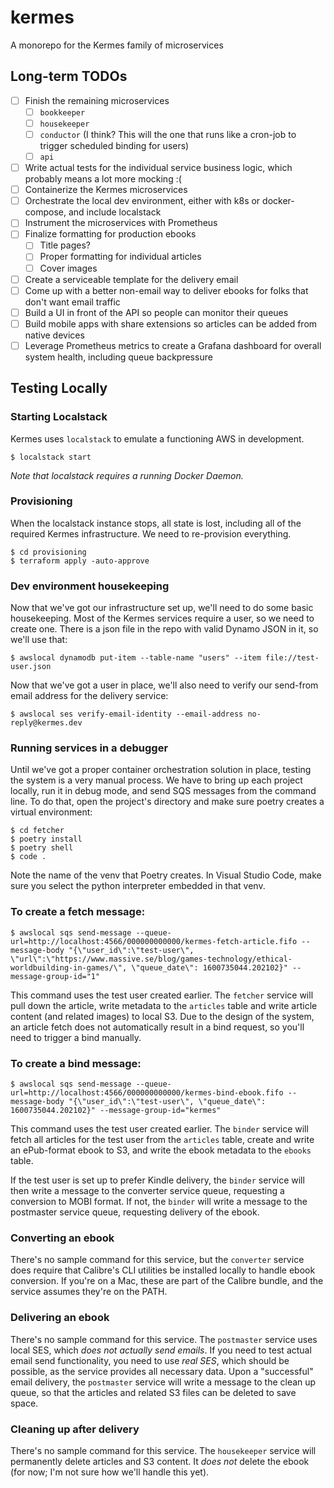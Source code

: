 # kermes
A monorepo for the Kermes family of microservices

## Long-term TODOs

* [ ] Finish the remaining microservices
  * [ ] `bookkeeper`
  * [ ] `housekeeper`
  * [ ] `conductor` (I think? This will the one that runs like a cron-job to trigger scheduled binding for users)
  * [ ] `api`
* [ ] Write actual tests for the individual service business logic, which probably means a lot more mocking :(
* [ ] Containerize the Kermes microservices
* [ ] Orchestrate the local dev environment, either with k8s or docker-compose, and include localstack
* [ ] Instrument the microservices with Prometheus
* [ ] Finalize formatting for production ebooks
  * [ ] Title pages?
  * [ ] Proper formatting for individual articles
  * [ ] Cover images
* [ ] Create a serviceable template for the delivery email
* [ ] Come up with a better non-email way to deliver ebooks for folks that don't want email traffic
* [ ] Build a UI in front of the API so people can monitor their queues
* [ ] Build mobile apps with share extensions so articles can be added from native devices
* [ ] Leverage Prometheus metrics to create a Grafana dashboard for overall system health, including queue backpressure 

## Testing Locally

### Starting Localstack

Kermes uses `localstack` to emulate a functioning AWS in development.

```
$ localstack start
```

_Note that localstack requires a running Docker Daemon._

### Provisioning

When the localstack instance stops, all state is lost, including all of the required Kermes infrastructure. We need to re-provision everything.

```
$ cd provisioning
$ terraform apply -auto-approve
```

### Dev environment housekeeping

Now that we've got our infrastructure set up, we'll need to do some basic housekeeping. Most of the Kermes services require a user, so we need to create one. There is a json file in the repo with valid Dynamo JSON in it, so we'll use that:

```
$ awslocal dynamodb put-item --table-name "users" --item file://test-user.json
```

Now that we've got a user in place, we'll also need to verify our send-from email address for the delivery service:

```
$ awslocal ses verify-email-identity --email-address no-reply@kermes.dev
```

### Running services in a debugger

Until we've got a proper container orchestration solution in place, testing the system is a very manual process. We have to bring up each project locally, run it in debug mode, and send SQS messages from the command line. To do that, open the project's directory and make sure poetry creates a virtual environment:

```
$ cd fetcher
$ poetry install
$ poetry shell
$ code .
```

Note the name of the venv that Poetry creates. In Visual Studio Code, make sure you select the python interpreter embedded in that venv.

### To create a fetch message:

```
$ awslocal sqs send-message --queue-url=http://localhost:4566/000000000000/kermes-fetch-article.fifo --message-body "{\"user_id\":\"test-user\", \"url\":\"https://www.massive.se/blog/games-technology/ethical-worldbuilding-in-games/\", \"queue_date\": 1600735044.202102}" --message-group-id="1"
```

This command uses the test user created earlier. The `fetcher` service will pull down the article, write metadata to the `articles` table and write article content (and related images) to local S3. Due to the design of the system, an article fetch does not automatically result in a bind request, so you'll need to trigger a bind manually.

### To create a bind message:

```
$ awslocal sqs send-message --queue-url=http://localhost:4566/000000000000/kermes-bind-ebook.fifo --message-body "{\"user_id\":\"test-user\", \"queue_date\": 1600735044.202102}" --message-group-id="kermes"
```

This command uses the test user created earlier. The `binder` service will fetch all articles for the test user from the `articles` table, create and write an ePub-format ebook to S3, and write the ebook metadata to the `ebooks` table.

If the test user is set up to prefer Kindle delivery, the `binder` service will then write a message to the converter service queue, requesting a conversion to MOBI format. If not, the `binder` will write a message to the postmaster service queue, requesting delivery of the ebook.

### Converting an ebook

There's no sample command for this service, but the `converter` service does require that Calibre's CLI utilities be installed locally to handle ebook conversion. If you're on a Mac, these are part of the Calibre bundle, and the service assumes they're on the PATH.

### Delivering an ebook

There's no sample command for this service. The `postmaster` service uses local SES, which _does not actually send emails_. If you need to test actual email send functionality, you need to use _real SES_, which should be possible, as the service provides all necessary data. Upon a "successful" email delivery, the `postmaster` service will write a message to the clean up queue, so that the articles and related S3 files can be deleted to save space.

### Cleaning up after delivery

There's no sample command for this service. The `housekeeper` service will permanently delete articles and S3 content. It _does not_ delete the ebook (for now; I'm not sure how we'll handle this yet).
